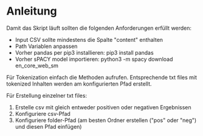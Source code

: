 # Anleitung

Damit das Skript läuft sollten die folgenden Anforderungen erfüllt werden:
- Input CSV sollte mindestens die Spalte "content" enthalten
- Path Variablen anpassen
- Vorher pandas per pip3 installieren: pip3 install pandas
- Vorher sPACY model importieren: python3 -m spacy download en_core_web_sm

Für Tokenization einfach die Methoden aufrufen. Entsprechende txt files mit tokenized Inhalten werden am konfigurierten
Pfad erstellt.

Für Erstellung einzelner txt files:
1) Erstelle csv mit gleich entweder positiven oder negativen Ergebnissen
2) Konfiguriere csv-Pfad
3) Konfiguriere folder-Pfad (am besten Ordner erstellen ("pos" oder "neg") und diesen Pfad einfügen)